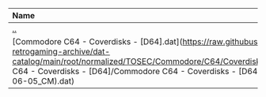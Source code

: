 |Name|Size|
|:---|---:|
|[..](../index.html)|DIR|
|[Commodore C64 - Coverdisks - [D64].dat](https://raw.githubusercontent.com/open-retrogaming-archive/dat-catalog/main/root/normalized/TOSEC/Commodore/C64/Coverdisks/[D64]/Commodore C64 - Coverdisks - [D64]/Commodore C64 - Coverdisks - [D64] (TOSEC-v2022-06-05_CM).dat)|31626|
